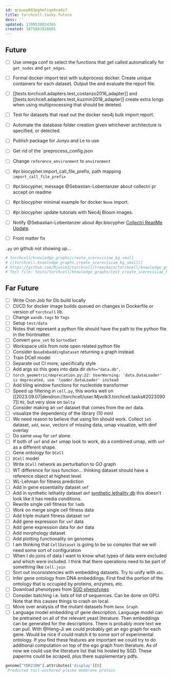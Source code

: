 ```yaml
---
id: qrpuop083pghmfiqe6va4y7
title: torchcell.tasks.future
desc: ''
updated: 1709538824365
created: 1675887826601
---
```

## Future

- [ ] Use omega conf to select the functions that get called automatically for `get_nodes` and `get_edges`.
- [ ] Formal docker import test with subprocess docker. Create unique containers for each dataset. Output the and evaluate the report file.
- [ ] [[tests.torchcell.adapters.test_costanzo2016_adapter]] and [[tests.torchcell.adapters.test_kuzmin2018_adapter]] create extra longs when using multiprocessing that should be deleted.
- [ ] Test for datasets that read out the docker neo4j bulk import report.
- [ ] Automate the database folder creation given whichever architecture is specified, or detected.
- [ ] Publish package for Junyu and Le to use
- [ ] Get rid of the `preprocess_config.json
- [ ] Change `reference_environment` to `environment`
- [ ] #pr.biocypher.import_call_file_prefix, path mapping `import_call_file_prefix`
- [ ] #pr.biocypher, message @Sebastian-Lobentanzer about collectri pr accept on readme
- [ ] #pr.biocypher minimal example for docker `None` import.
- [ ] #pr.biocypher update tutorials with Neo4j Bloom images.
- [ ] Notify @Sebastian-Lobentanzer about #pr.biocypher [Collectri ReadMe Update](https://github.com/biocypher/collectri/pull/1).

- [ ] Front matter fix

`.py` on github not showing up...

```python
# torchcell/knowledge_graphs/create_scerevisiae_kg_small
# [[torchcell.knowledge_graphs.create_scerevisiae_kg_small]]
# https://github.com/Mjvolk3/torchcell/tree/main/torchcell/knowledge_graphs/create_scerevisiae_kg_small
# Test file: tests/torchcell/knowledge_graphs/test_create_scerevisiae_kg_small.py
```

## Far Future

- [ ] Write Cron Job for Db build locally
- [ ] CI/CD for docker image builds queued on changes in Dockerfile or version of `torchcell` lib.
- [ ] Change `wandb.tags` to `Tags`
- [ ] Setup `test/data`
- [ ] Notes that represent a python file should have the path to the python file in the frontmatter.
- [ ] Convert `gene_set` to `SortedSet`
- [ ] Workspace utils from note open related python file
- [ ] Consider `BaseEmbeddingDataset` returning a graph instead.
- [ ] Train DCell model
- [ ] Separate out CI more, specifically style
- [ ] Add args so this goes into data dir `dbfn="data.db",`
- [ ] `torch_geometric/deprecation.py:22: UserWarning: 'data.DataLoader' is deprecated, use 'loader.DataLoader' instead`
- [ ] Add tiling window functions for nucleotide transformer
- [ ] Speed up filtering in `cell.py`, this works well on [[2023.09.07|dendron://torchcell/user.Mjvolk3.torchcell.tasks#20230907]] `M1`, but very slow on `Delta`
- [ ] Consider making an `smf` dataset that comes from the `dmf` data.
- [ ] visualize the dependency of the library (10 min)
- [ ] We need reason to believe that using llm should work. Collect `1e5` dataset, `add`, `mean`, vectors of missing data, umap visualize, with dmf overlay
- [ ] Do same `umap` for `smf` alone.
- [ ] If both of `smf` and `dmf` umap look to work, do a combined umap, with `smf` as a different shape.
- [ ] Gene ontology for `DCell`
- [ ] `DCell` model
- [ ] Write `DCell` network as perturbation to GO graph
- [ ] WT difference for loss function... thinking dataset should have a reference object at highest level.
- [ ] WL-Lehman for fitness prediction
- [ ] Add in gene essentiality dataset `smf`
- [ ] Add in synthetic lethality dataset `dmf` [synthetic lethality db](https://synlethdb.sist.shanghaitech.edu.cn/v2/#/) this doesn't look like it has media conditions.
- [ ] Rewrite single cell fitness for `lmdb`
- [ ] Work on merge single cell fitness data
- [ ] Add triple mutant fitness dataset `tmf`
- [ ] Add gene expression for `smf` data
- [ ] Add gene expression data for `dmf` data
- [ ] Add morphology dataset
- [ ] Add plotting functionality on genomes
- [ ] I am thinking that `CellDataset` is going to be so complex that we will need some sort of configuration
- [ ] When I do joins of data I want to know what types of data were excluded and which were included. I think that there operations need to be part of something like `Cell.join`
- [ ] Sort out inconsistencies with embedding datasets. Try to unify with `abc`.
- [ ] Infer gene ontology from DNA embeddings. First find the portion of the ontology that is occupied by proteins, enzymes, etc.
- [ ] Download phenotypes from [SGD phenotypes](http://sgd-archive.yeastgenome.org/curation/literature/)
- [ ] Consider batching i.e. lists of list of sequences. Can be done on GPU. Note that this causes things to crash on local.
- [ ] Move over analysis of the mutant datasets from `Gene_Graph`
- [ ] Language model embedding of gene description. Language model can be pretrained on all of the relevant yeast literature. Then embeddings can be generated for the descriptions. There is probably more text we can pull. With @Heng-Ji we could probably get an ego graph for each gene. Would be nice if could match it to some sort of experimental ontology. If you find these features are important we could try to do additional computation on top of the ego graph from literature. As of now we could use the literature list that his hosted by SGD. These paperms could be scraped, plus there supplementary pdfs.

```python
genome["YDR210W"].attributes['display'][0]
'Predicted tail-anchored plasma membrane protein
```
